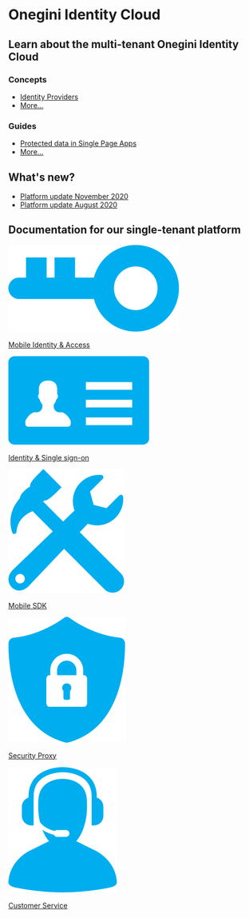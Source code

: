 # Onegini Identity Cloud

## Learn about the multi-tenant Onegini Identity Cloud

### Concepts

- [Identity Providers](identity-providers.md)
- [More...](#)

### Guides

- [Protected data in Single Page Apps](./single-sign-on/protected-data-openid-connect-access-tokens.md)
- [More...](#)


## What's new?

* [Platform update November 2020](https://blog.onegini.com/onegini-identity-cloud-platform-update-november-2020)
* [Platform update August 2020](https://blog.onegini.com/onegini-identity-cloud-platform-update-august-2020)

## Documentation for our single-tenant platform

<div class="single-tenant-blocks">
    <div class="single-tenant-block single-tenant-block__ts">
    <a href="https://docs-single-tenant.onegini.com/msp/stable/token-server/"><img src="./images/single-tenant/component-token-server-icon.svg" alt="Mobile Identity &;amp; Access"/>
    <p>Mobile Identity &amp; Access</p>
    </a></div>
    <div class="single-tenant-block single-tenant-block__cim">
    <a href="https://docs-single-tenant.onegini.com/cim/stable/idp/"><img src="./images/single-tenant/component-cim-icon.svg" alt="Identity &amp; Single Sign-On"/>
    <p>Identity &amp; Single sign-on</p>
    </a>
    </div>
    <div class="single-tenant-block single-tenant-block__mobile">
    <a href="https://docs-single-tenant.onegini.com/onegini-sdk.html"><img src="./images/single-tenant/component-mobile-sdk-icon.svg" alt="Mobile SDK"/>
    <p>Mobile SDK</p>
    </a>
    </div>
    <div class="single-tenant-block single-tenant-block__sp">
    <a href="https://docs-single-tenant.onegini.com/msp/stable/security-proxy/"><img src="./images/single-tenant/component-security-proxy-icon.svg" alt="Security Proxy"/>
    <p>Security Proxy</p>
    </a>
    </div>
    <div class="single-tenant-block single-tenant-block__uma">
    <a href="https://docs-single-tenant.onegini.com/cim/stable/uma/"><img src="./images/single-tenant/component-uma-icon.svg" alt="Customer Service"/>
    <p>Customer Service</p>
    </a>
    </div>
</div>
